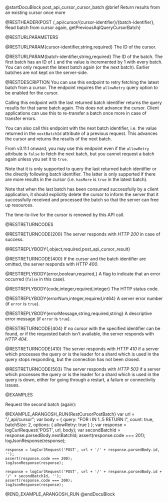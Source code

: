
@startDocuBlock post_api_cursor_cursor_batch
@brief Return results from an existing cursor once more

@RESTHEADER{POST /_api/cursor/{cursor-identifier}/{batch-identifier}, Read batch from cursor again, getPreviousAqlQueryCursorBatch}

@RESTURLPARAMETERS

@RESTURLPARAM{cursor-identifier,string,required}
The ID of the cursor.

@RESTURLPARAM{batch-identifier,string,required}
The ID of the batch. The first batch has an ID of `1` and the value is
incremented by 1 with every batch. You can only request the latest batch again
(or the next batch). Earlier batches are not kept on the server-side.

@RESTDESCRIPTION
You can use this endpoint to retry fetching the latest batch from a cursor.
The endpoint requires the `allowRetry` query option to be enabled for the cursor.

Calling this endpoint with the last returned batch identifier returns the
query results for that same batch again. This does not advance the cursor.
Client applications can use this to re-transfer a batch once more in case of
transfer errors.

You can also call this endpoint with the next batch identifier, i.e. the value
returned in the `nextBatchId` attribute of a previous request. This advances the
cursor and returns the results of the next batch.

From v3.11.1 onward, you may use this endpoint even if the `allowRetry`
attribute is `false` to fetch the next batch, but you cannot request a batch
again unless you set it to `true`.

Note that it is only supported to query the last returned batch identifier or
the directly following batch identifier. The latter is only supported if there
are more results in the cursor (i.e. `hasMore` is `true` in the latest batch).

Note that when the last batch has been consumed successfully by a client
application, it should explicitly delete the cursor to inform the server that it
successfully received and processed the batch so that the server can free up
resources.

The time-to-live for the cursor is renewed by this API call.

@RESTRETURNCODES

@RESTRETURNCODE{200}
The server responds with *HTTP 200* in case of success.

@RESTREPLYBODY{,object,required,post_api_cursor_result}

@RESTRETURNCODE{400}
If the cursor and the batch identifier are omitted, the server responds with
*HTTP 400*.

@RESTREPLYBODY{error,boolean,required,}
A flag to indicate that an error occurred (`false` in this case).

@RESTREPLYBODY{code,integer,required,integer}
The HTTP status code.

@RESTREPLYBODY{errorNum,integer,required,int64}
A server error number (if `error` is `true`).

@RESTREPLYBODY{errorMessage,string,required,string}
A descriptive error message (if `error` is `true`).

@RESTRETURNCODE{404}
If no cursor with the specified identifier can be found, or if the requested
batch isn't available, the server responds with *HTTP 404*.

@RESTRETURNCODE{410}
The server responds with *HTTP 410* if a server which processes the query
or is the leader for a shard which is used in the query stops responding, but 
the connection has not been closed.

@RESTRETURNCODE{503}
The server responds with *HTTP 503* if a server which processes the query
or is the leader for a shard which is used in the query is down, either for 
going through a restart, a failure or connectivity issues.

@EXAMPLES

Request the second batch (again):

@EXAMPLE_ARANGOSH_RUN{RestCursorPostBatch}
    var url = "/_api/cursor";
    var body = {
      query: "FOR i IN 1..5 RETURN i",
      count: true,
      batchSize: 2,
      options: {
        allowRetry: true
      }
    };
    var response = logCurlRequest('POST', url, body);
    var secondBatchId = response.parsedBody.nextBatchId;
    assert(response.code === 201);
    logJsonResponse(response);

    response = logCurlRequest('POST', url + '/' + response.parsedBody.id, '');
    assert(response.code === 200);
    logJsonResponse(response);

    response = logCurlRequest('POST', url + '/' + response.parsedBody.id + '/' + secondBatchId, '');
    assert(response.code === 200);
    logJsonResponse(response);
@END_EXAMPLE_ARANGOSH_RUN
@endDocuBlock


